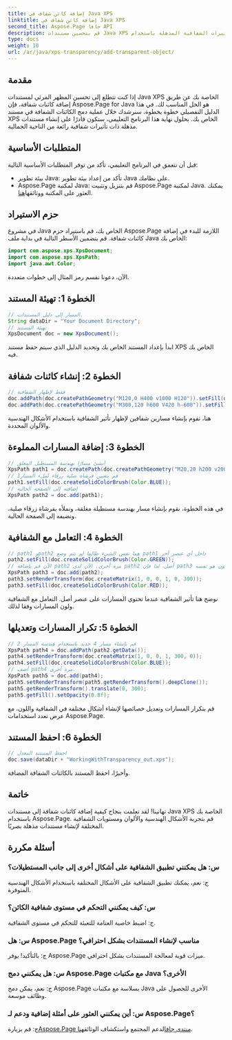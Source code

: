 ```yaml
---
title: إضافة كائن شفاف في Java XPS
linktitle: إضافة كائن شفاف في Java XPS
second_title: Aspose.Page جافا API
description: قم بتحسين مستندات Java XPS الخاصة بك بتأثيرات الشفافية المذهلة باستخدام Aspose.Page. اتبع دليلنا خطوة بخطوة لإضافة كائنات شفافة.
type: docs
weight: 10
url: /ar/java/xps-transparency/add-transparent-object/
---
```

## مقدمة
إذا كنت تتطلع إلى تحسين المظهر المرئي لمستندات Java XPS الخاصة بك عن طريق إضافة كائنات شفافة، فإن Aspose.Page for Java هو الحل المناسب لك. في هذا الدليل التفصيلي خطوة بخطوة، سنرشدك خلال عملية دمج الكائنات الشفافة في مستند XPS الخاص بك. بحلول نهاية هذا البرنامج التعليمي، ستكون قادرًا على إنشاء مستندات مذهلة ذات تأثيرات شفافية رائعة من الناحية الجمالية.
## المتطلبات الأساسية
قبل أن نتعمق في البرنامج التعليمي، تأكد من توفر المتطلبات الأساسية التالية:
- بيئة تطوير Java: تأكد من إعداد بيئة تطوير Java على نظامك.
-  Aspose.Page لمكتبة Java: قم بتنزيل وتثبيت Aspose.Page لمكتبة Java. يمكنك العثور على المكتبة ووثائقها[هنا](https://releases.aspose.com/page/java/).
## حزم الاستيراد
في مشروع Java الخاص بك، قم باستيراد حزم Aspose.Page اللازمة للبدء في إضافة كائنات شفافة. قم بتضمين الأسطر التالية في بداية ملف Java الخاص بك:
```java
import com.aspose.xps.XpsDocument;
import com.aspose.xps.XpsPath;
import java.awt.Color;
```
الآن، دعونا نقسم رمز المثال إلى خطوات متعددة.
## الخطوة 1: تهيئة المستند
```java
// المسار إلى دليل المستندات.
String dataDir = "Your Document Directory";
// تهيئة المستند
XpsDocument doc = new XpsDocument();
```
ابدأ بإعداد المستند الخاص بك وتحديد الدليل الذي سيتم حفظ مستند XPS الخاص بك فيه.
## الخطوة 2: إنشاء كائنات شفافة
```java
// فقط لإظهار الشفافية
doc.addPath(doc.createPathGeometry("M120,0 H400 v1000 H120")).setFill(doc.createSolidColorBrush(Color.GRAY));
doc.addPath(doc.createPathGeometry("M300,120 h600 V420 h-600")).setFill(doc.createSolidColorBrush(Color.GRAY));
```
هنا، نقوم بإنشاء مسارين شفافين لإظهار تأثير الشفافية باستخدام الأشكال الهندسية والألوان المحددة.
## الخطوة 3: إضافة المسارات المملوءة
```java
// أنشئ مسارًا بهندسة المستطيل المغلق
XpsPath path1 = doc.createPath(doc.createPathGeometry("M20,20 h200 v200 h-200 z"));
// قم بتعيين فرشاة صلبة زرقاء لملء المسار1
path1.setFill(doc.createSolidColorBrush(Color.BLUE));
// إضافته إلى الصفحة الحالية
XpsPath path2 = doc.add(path1);
```
في هذه الخطوة، نقوم بإنشاء مسار بهندسة مستطيلة مغلقة، ونملأه بفرشاة زرقاء صلبة، ونضيفه إلى الصفحة الحالية.
## الخطوة 4: التعامل مع الشفافية
```java
// path1 وpath2 هما نفس الشيء طالما لم يتم وضع path1 داخل أي عنصر آخر
path2.setFill(doc.createSolidColorBrush(Color.GREEN));
// الآن قم بإضافة path2 مرة أخرى. الآن لدى path2 أصل، لذا فإن path3 لن يكون هو نفسه path2.
XpsPath path3 = doc.add(path2);
path3.setRenderTransform(doc.createMatrix(1, 0, 0, 1, 0, 300));
path3.setFill(doc.createSolidColorBrush(Color.RED));
```
نوضح هنا تأثير الشفافية عندما تحتوي المسارات على عنصر أصل. التعامل مع الشفافية ولون المسارات وفقا لذلك.
## الخطوة 5: تكرار المسارات وتعديلها
```java
// قم بإنشاء مسار 4 جديد باستخدام هندسة المسار 2
XpsPath path4 = doc.addPath(path2.getData());
path4.setRenderTransform(doc.createMatrix(1, 0, 0, 1, 300, 0));
path4.setFill(doc.createSolidColorBrush(Color.BLUE));
// أضف path4 مرة أخرى.
XpsPath path5 = doc.add(path4);
path5.setRenderTransform(path5.getRenderTransform().deepClone());
path5.getRenderTransform().translate(0, 300);
path5.getFill().setOpacity(0.8f);
```
قم بتكرار المسارات وتعديل خصائصها لإنشاء أشكال مختلفة في الشفافية واللون، مع عرض تعدد استخدامات Aspose.Page.
## الخطوة 6: احفظ المستند
```java
// احفظ المستند المعدل
doc.save(dataDir + "WorkingWithTransparency_out.xps");
```
وأخيرًا، احفظ المستند بالكائنات الشفافة المضافة.
## خاتمة
تهانينا! لقد تعلمت بنجاح كيفية إضافة كائنات شفافة إلى مستندات Java XPS الخاصة بك باستخدام Aspose.Page. قم بتجربة الأشكال الهندسية والألوان ومستويات الشفافية المختلفة لإنشاء مستندات مذهلة بصريًا.
## أسئلة مكررة
### س: هل يمكنني تطبيق الشفافية على أشكال أخرى إلى جانب المستطيلات؟
ج: نعم، يمكنك تطبيق الشفافية على الأشكال المختلفة باستخدام الأشكال الهندسية المتوفرة.
### س: كيف يمكنني التحكم في مستوى شفافية الكائن؟
ج: اضبط خاصية العتامة للتعبئة للتحكم في مستوى الشفافية.
### س: هل Aspose.Page مناسب لإنشاء المستندات بشكل احترافي؟
ج: بالتأكيد! يوفر Aspose.Page ميزات قوية لمعالجة المستندات بشكل احترافي.
### س: هل يمكنني دمج Aspose.Page مع مكتبات Java الأخرى؟
ج: نعم، يمكن دمج Aspose.Page بسلاسة مع مكتبات Java الأخرى للحصول على وظائف موسعة.
### س: أين يمكنني العثور على أمثلة إضافية ودعم لـ Aspose.Page؟
 ج: قم بزيارة[Aspose.Page منتدى جافا](https://forum.aspose.com/c/page/39)لدعم المجتمع واستكشاف الوثائق[هنا](https://reference.aspose.com/page/java/).